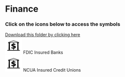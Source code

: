 # Finance<br>
### Click on the icons below to access the symbols<br>
<a href='https://minhaskamal.github.io/DownGit/#/home?url=https://github.com/NAPSG/DHS-Symbol-Server/tree/main/dhs-symbol/assets/icons/Infrastructure/Finance'>Download this folder by clicking here</a><br><a href='https://github.com/NAPSG/DHS-Symbol-Server/raw/main/dhs-symbol/assets/icons/Infrastructure/Finance/icon-LIA.svg'><img src='icon-LIA.svg' width='55'></a> FDIC Insured Banks<br><a href='https://github.com/NAPSG/DHS-Symbol-Server/raw/main/dhs-symbol/assets/icons/Infrastructure/Finance/icon-LIB.svg'><img src='icon-LIB.svg' width='55'></a> NCUA Insured Credit Unions<br>
